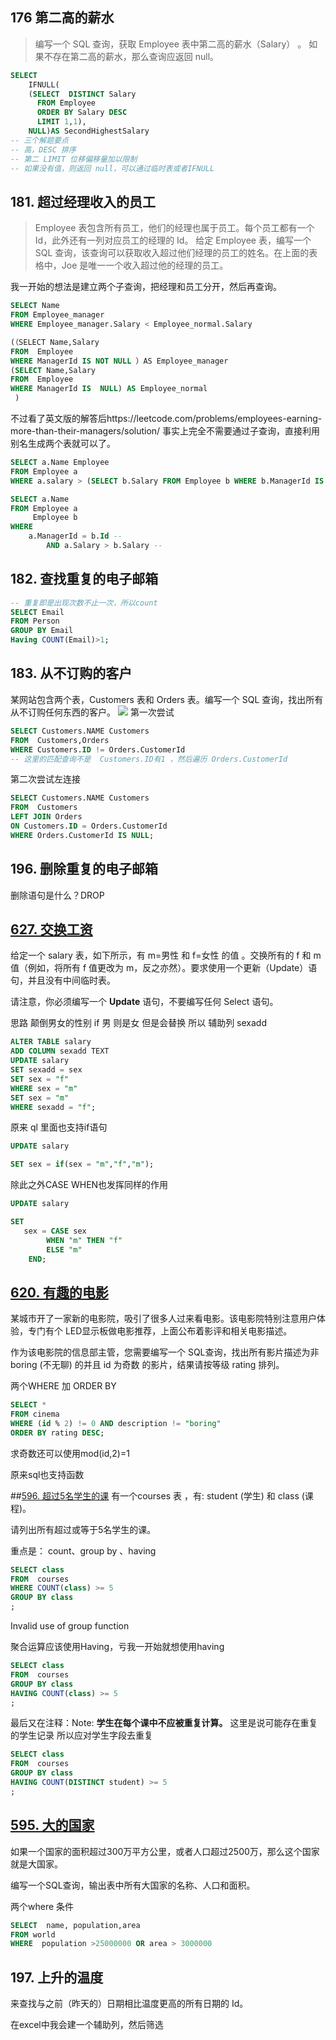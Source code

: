 
## 176 第二高的薪水

> 编写一个 SQL 查询，获取 Employee 表中第二高的薪水（Salary） 。
如果不存在第二高的薪水，那么查询应返回 null。

```SQL
SELECT
    IFNULL(
    (SELECT  DISTINCT Salary
      FROM Employee
      ORDER BY Salary DESC
      LIMIT 1,1),
    NULL)AS SecondHighestSalary
-- 三个解题要点
-- 高，DESC 排序
-- 第二 LIMIT 位移偏移量加以限制
-- 如果没有值，则返回 null，可以通过临时表或者IFNULL

```
## 181. 超过经理收入的员工
>Employee 表包含所有员工，他们的经理也属于员工。每个员工都有一个 Id，此外还有一列对应员工的经理的 Id。
给定 Employee 表，编写一个 SQL 查询，该查询可以获取收入超过他们经理的员工的姓名。在上面的表格中，Joe 是唯一一个收入超过他的经理的员工。

我一开始的想法是建立两个子查询，把经理和员工分开，然后再查询。
```sql
SELECT Name
FROM Employee_manager
WHERE Employee_manager.Salary < Employee_normal.Salary

(（SELECT Name,Salary
FROM  Employee
WHERE ManagerId IS NOT NULL ）AS Employee_manager
(SELECT Name,Salary
FROM  Employee
WHERE ManagerId IS  NULL) AS Employee_normal
 )
```
不过看了英文版的解答后https://leetcode.com/problems/employees-earning-more-than-their-managers/solution/
事实上完全不需要通过子查询，直接利用别名生成两个表就可以了。
```sql
SELECT a.Name Employee
FROM Employee a
WHERE a.salary > (SELECT b.Salary FROM Employee b WHERE b.ManagerId IS NOT NULL)
```

```sql
SELECT a.Name
FROM Employee a
     Employee b
WHERE
    a.ManagerId = b.Id --
        AND a.Salary > b.Salary --

```     
## 182. 查找重复的电子邮箱

```SQL
-- 重复即是出现次数不止一次，所以count
SELECT Email
FROM Person
GROUP BY Email
Having COUNT(Email)>1;
```
## 183. 从不订购的客户

某网站包含两个表，Customers 表和 Orders 表。编写一个 SQL 查询，找出所有从不订购任何东西的客户。
![](https://ws4.sinaimg.cn/large/006tKfTcly1g186cazvhgj31020n4ta8.jpg)
第一次尝试
```SQL
SELECT Customers.NAME Customers
FROM  Customers,Orders
WHERE Customers.ID != Orders.CustomerId
-- 这里的匹配查询不是  Customers.ID有1 ，然后遍历 Orders.CustomerId
```
第二次尝试左连接
```sql
SELECT Customers.NAME Customers
FROM  Customers
LEFT JOIN Orders
ON Customers.ID = Orders.CustomerId
WHERE Orders.CustomerId IS NULL;
```


## 196. 删除重复的电子邮箱
删除语句是什么？DROP



## [627. 交换工资](https://leetcode-cn.com/problems/swap-salary/)
给定一个 salary 表，如下所示，有 m=男性 和 f=女性 的值 。交换所有的 f 和 m 值（例如，将所有 f 值更改为 m，反之亦然）。要求使用一个更新（Update）语句，并且没有中间临时表。

请注意，你必须编写一个 **Update** 语句，不要编写任何 Select 语句。

思路 颠倒男女的性别
if 男 则是女 但是会替换
所以 辅助列 sexadd

```sql
ALTER TABLE salary
ADD COLUMN sexadd TEXT
UPDATE salary
SET sexadd = sex
SET sex = "f"
WHERE sex = "m"
SET sex = "m"
WHERE sexadd = "f";

```

原来 ql 里面也支持if语句
```sql
UPDATE salary

SET sex = if(sex = "m","f","m");
```
除此之外CASE WHEN也发挥同样的作用

```sql
UPDATE salary

SET
   sex = CASE sex
        WHEN "m" THEN "f"
        ELSE "m"
    END;
```


## [620. 有趣的电影](https://leetcode-cn.com/problems/not-boring-movies/)
某城市开了一家新的电影院，吸引了很多人过来看电影。该电影院特别注意用户体验，专门有个 LED显示板做电影推荐，上面公布着影评和相关电影描述。

作为该电影院的信息部主管，您需要编写一个 SQL查询，找出所有影片描述为非 boring (不无聊) 的并且 id 为奇数 的影片，结果请按等级 rating 排列。

两个WHERE 加 ORDER BY


```sql
SELECT *
FROM cinema
WHERE (id % 2) != 0 AND description != "boring"
ORDER BY rating DESC;
```

求奇数还可以使用mod(id,2)=1

原来sql也支持函数

##[596. 超过5名学生的课](https://leetcode-cn.com/problems/classes-more-than-5-students/)
有一个courses 表 ，有: student (学生) 和 class (课程)。

请列出所有超过或等于5名学生的课。

重点是： count、group by 、having

```sql
SELECT class
FROM  courses
WHERE COUNT(class) >= 5
GROUP BY class
;
```

Invalid use of group function

聚合运算应该使用Having，亏我一开始就想使用having

```sql
SELECT class
FROM  courses
GROUP BY class
HAVING COUNT(class) >= 5
;
```

最后又在注释：Note:
**学生在每个课中不应被重复计算。**
这里是说可能存在重复的学生记录
所以应对学生字段去重复

```sql
SELECT class
FROM  courses
GROUP BY class
HAVING COUNT(DISTINCT student) >= 5
;
```
## [595. 大的国家](https://leetcode-cn.com/problems/big-countries/)
如果一个国家的面积超过300万平方公里，或者人口超过2500万，那么这个国家就是大国家。

编写一个SQL查询，输出表中所有大国家的名称、人口和面积。

两个where 条件
```sql
SELECT  name, population,area
FROM world
WHERE  population >25000000 OR area > 3000000
```


## 197. 上升的温度

来查找与之前（昨天的）日期相比温度更高的所有日期的 Id。

在excel中我会建一个辅助列，然后筛选
